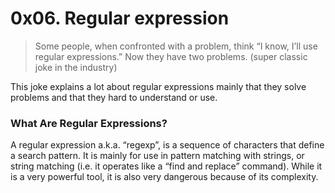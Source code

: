 # 0x06. Regular expression

> Some people, when confronted with a problem, think “I know, I’ll use regular expressions.”   Now they have two problems. (super classic joke in the industry)

This joke explains a lot about regular expressions mainly that they solve problems and that they hard to understand or use.

### What Are Regular Expressions?

A regular expression a.k.a. “regexp”, is a sequence of characters that define a search pattern.  It is mainly for use in pattern matching with strings, or string matching (i.e. it operates like a “find and replace” command). While it is a very powerful tool, it is also very dangerous because of its complexity.
